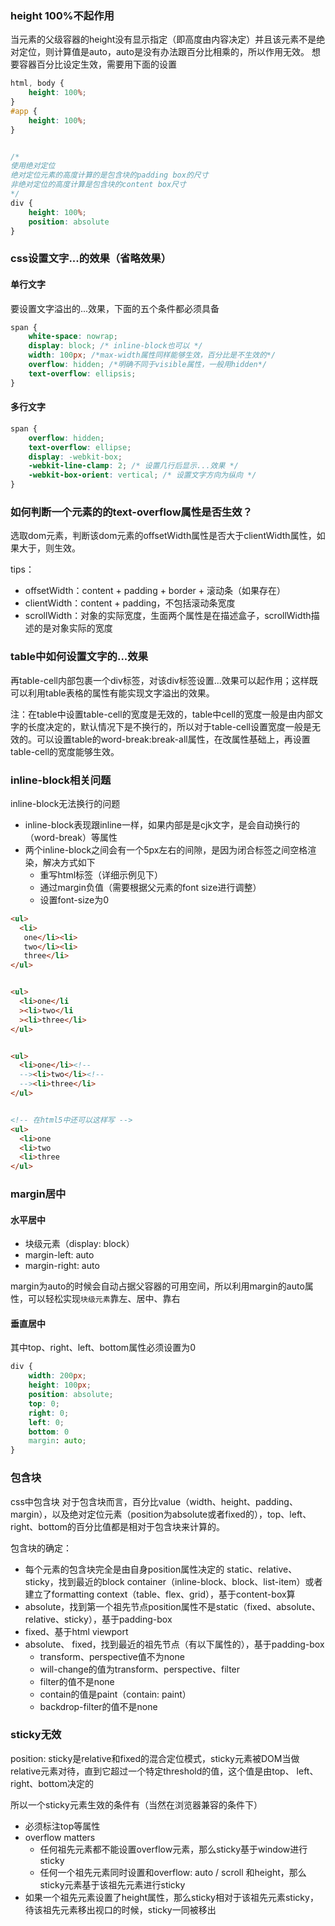 ### height 100%不起作用
当元素的父级容器的height没有显示指定（即高度由内容决定）并且该元素不是绝对定位，则计算值是auto，auto是没有办法跟百分比相乘的，所以作用无效。
想要容器百分比设定生效，需要用下面的设置
```css
html, body {
    height: 100%;
}
#app {
    height: 100%;
}


/*
使用绝对定位
绝对定位元素的高度计算的是包含块的padding box的尺寸
非绝对定位的高度计算是包含块的content box尺寸
*/
div {
    height: 100%;
    position: absolute
}

```


### css设置文字...的效果（省略效果）

#### 单行文字
要设置文字溢出的...效果，下面的五个条件都必须具备
```css
span {
    white-space: nowrap;
    display: block; /* inline-block也可以 */
    width: 100px; /*max-width属性同样能够生效，百分比是不生效的*/
    overflow: hidden; /*明确不同于visible属性，一般用hidden*/
    text-overflow: ellipsis;
}
```

#### 多行文字
```css
span {
    overflow: hidden;
    text-overflow: ellipse;
    display: -webkit-box;
    -webkit-line-clamp: 2; /* 设置几行后显示...效果 */
    -webkit-box-orient: vertical; /* 设置文字方向为纵向 */
}
```


### 如何判断一个元素的的text-overflow属性是否生效？
选取dom元素，判断该dom元素的offsetWidth属性是否大于clientWidth属性，如果大于，则生效。

tips：
- offsetWidth：content + padding + border + 滚动条（如果存在）
- clientWidth：content + padding，不包括滚动条宽度
- scrollWidth：对象的实际宽度，生面两个属性是在描述盒子，scrollWidth描述的是对象实际的宽度

### table中如何设置文字的...效果
再table-cell内部包裹一个div标签，对该div标签设置...效果可以起作用；这样既可以利用table表格的属性有能实现文字溢出的效果。

注：在table中设置table-cell的宽度是无效的，table中cell的宽度一般是由内部文字的长度决定的，默认情况下是不换行的，所以对于table-cell设置宽度一般是无效的。可以设置table的word-break:break-all属性，在改属性基础上，再设置table-cell的宽度能够生效。


### inline-block相关问题
inline-block无法换行的问题
- inline-block表现跟inline一样，如果内部是是cjk文字，是会自动换行的（word-break）等属性
- 两个inline-block之间会有一个5px左右的间隙，是因为闭合标签之间空格渲染，解决方式如下
  - 重写html标签（详细示例见下）
  - 通过margin负值（需要根据父元素的font size进行调整）
  - 设置font-size为0

```html
<ul>
  <li>
   one</li><li>
   two</li><li>
   three</li>
</ul>


<ul>
  <li>one</li
  ><li>two</li
  ><li>three</li>
</ul>


<ul>
  <li>one</li><!--
  --><li>two</li><!--
  --><li>three</li>
</ul>


<!-- 在html5中还可以这样写 -->
<ul>
  <li>one
  <li>two
  <li>three
</ul>
```



### margin居中

#### 水平居中
- 块级元素（display: block）
- margin-left: auto
- margin-right: auto

margin为auto的时候会自动占据父容器的可用空间，所以利用margin的auto属性，可以轻松实现`块级元素`靠左、居中、靠右

#### 垂直居中
其中top、right、left、bottom属性必须设置为0
```css
div {
    width: 200px;
    height: 100px;
    position: absolute;
    top: 0;
    right: 0;
    left: 0;
    bottom: 0
    margin: auto;
}
```

### 包含块
css中包含块
对于包含块而言，百分比value（width、height、padding、margin），以及绝对定位元素（position为absolute或者fixed的），top、left、right、bottom的百分比值都是相对于包含块来计算的。

包含块的确定：
- 每个元素的包含块完全是由自身position属性决定的
static、relative、sticky，找到最近的block container（inline-block、block、list-item）或者建立了formatting context（table、flex、grid），基于content-box算
- absolute，找到第一个祖先节点position属性不是static（fixed、absolute、relative、sticky），基于padding-box
- fixed、基于html viewport
- absolute、 fixed，找到最近的祖先节点（有以下属性的），基于padding-box
    - transform、perspective值不为none
    - will-change的值为transform、perspective、filter
    - filter的值不是none
    - contain的值是paint（contain: paint）
    - backdrop-filter的值不是none



### sticky无效
position: sticky是relative和fixed的混合定位模式，sticky元素被DOM当做relative元素对待，直到它超过一个特定threshold的值，这个值是由top、
left、right、bottom决定的

所以一个sticky元素生效的条件有（当然在浏览器兼容的条件下）
- 必须标注top等属性
- overflow matters
  - 任何祖先元素都不能设置overflow元素，那么sticky基于window进行sticky
  - 任何一个祖先元素同时设置和overflow: auto / scroll 和height，那么sticky元素基于该祖先元素进行sticky
- 如果一个祖先元素设置了height属性，那么sticky相对于该祖先元素sticky，待该祖先元素移出视口的时候，sticky一同被移出

